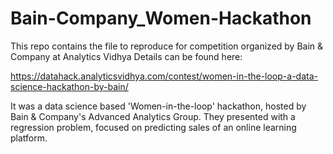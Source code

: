 # Bain-Company_Women-Hackathon
This repo contains the file to reproduce  for competition organized by Bain & Company at Analytics Vidhya Details can be found here:

https://datahack.analyticsvidhya.com/contest/women-in-the-loop-a-data-science-hackathon-by-bain/

It was a data science based 'Women-in-the-loop' hackathon, hosted by Bain & Company's Advanced Analytics Group. They presented with a regression problem, focused on predicting sales of an online learning platform. 

